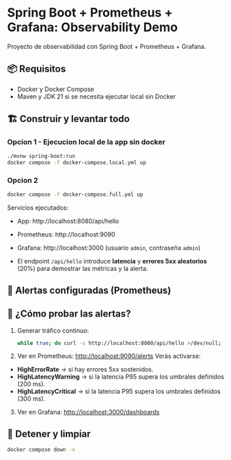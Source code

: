 # Spring Boot + Prometheus + Grafana: Observability Demo

Proyecto de observabilidad con Spring Boot + Prometheus + Grafana.

## 📦 Requisitos
- Docker y Docker Compose
- Maven y JDK 21 si se necesita ejecutar local sin Docker


## 🏗️ Construir y levantar todo
### Opcion 1 - Ejecucion local de la app sin docker
```bash
./mvnw spring-boot:run
docker compose -f docker-compose.local.yml up
```

### Opcion 2
```bash
docker compose -f docker-compose.full.yml up
```

Servicios ejecutados:
- App: http://localhost:8080/api/hello
- Prometheus: http://localhost:9090
- Grafana: http://localhost:3000  (usuario `admin`, contraseña `admin`)

- El endpoint `/api/hello` introduce **latencia** y **errores 5xx aleatorios** (20%) para demostrar las métricas y la alerta.


## 🚨 Alertas configuradas (Prometheus)

## 🔎 ¿Cómo probar las alertas?

1. Generar tráfico continuo:
   ```bash
   while true; do curl -s http://localhost:8080/api/hello >/dev/null; done &
   ```
2. Ver en Prometheus: [http://localhost:9090/alerts](http://localhost:9090/alerts)
Verás activarse:
- **HighErrorRate** → si hay errores 5xx sostenidos.
- **HighLatencyWarning** → si la latencia P95 supera los umbrales definidos (200 ms).
- **HighLatencyCritical** → si la latencia P95 supera los umbrales definidos (300 ms).

3. Ver en Grafana: [http://localhost:3000/dashboards](http://localhost:3000/dashboards)


## 🧹 Detener y limpiar
```bash
docker compose down -v
```
